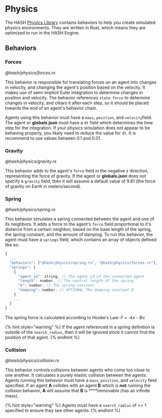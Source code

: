# Physics

The HASH [Physics Library](https://hash.ai/@hash/physics) contains behaviors to help you create simulated physics environments. They are written in Rust, which means they are optimized to run in the HASH Engine.

## Behaviors

### Forces

_@hash/physics/forces.rs_

This behavior is responsible for translating forces on an agent into changes in velocity, and changing the agent's position based on the velocity. It makes use of semi-implicit Euler integration to determine changes in position and velocity. The behavior references `state.force` to determine changes in velocity, and clears it after each step, so it should be placed towards the end of an agent's behavior chain.

Agents using this behavior must have a `mass`, `position`, and `velocity`field. The agent or **globals.json** must have a `dt` field which determines the time step for the integration. If your physics simulation does not appear to be behaving properly, you likely need to reduce the value for `dt`. It is recommend to use values between 0.1 and 0.01.

### Gravity

_@hash/physics/gravity.rs_

This behavior adds to the agent's `force` field in the negative z direction, representing the force of gravity. If the agent or **globals.json** does not specify a `gravity` field, then it will assume a default value of 9.81 \(the force of gravity on Earth in meters/second\).

### Spring

_@hash/physics/spring.rs_

This behavior simulates a spring connected between the agent and one of its neighbors. It adds a force to the agent's `force` field proportional to it's distance from a certain neighbor, based on the base length of the spring, the spring constant, and the amount of damping. To run this behavior, the agent must have a `springs` field, which contains an array of objects defined like so:

```javascript
{
  ...
  "behaviors": ["@hash/physics/spring.rs", "@hash/physics/forces.rs"],
  "springs": [
    {
      "agent_id": string, // The agent_id of the connected agent
      "length": number, // The neutral length of the spring
      "k": number, // The spring constant
      "damping": number, // OPTIONAL The damping constant B
    }
    ...
  ]
}
```

The spring force is calculated according to Hooke's Law: _F  = -kx - Bv._

{% hint style="warning" %}
If the agent referenced in a spring definition is outside of the `search_radius`, then it will be ignored since it cannot find the position of that agent.
{% endhint %}

### Collision

_@hash/physics/collision.rs_

This behavior controls collisions between agents who come too close to one another. It calculates a purely elastic collision between the agents. Agents running this behavior must have a `mass`, `position`, and `velocity` field specified. If an agent **A** collides with an agent **B** which is **not** running the collision behavior, **A** will assume that **B** is ****immovable \(has an infinite mass\).

{% hint style="warning" %}
Agents must have a `search_radius` of &gt;= 1  specified to ensure they see other agents.
{% endhint %}

